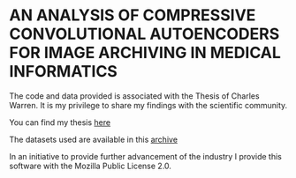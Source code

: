 # AN ANALYSIS OF COMPRESSIVE CONVOLUTIONAL AUTOENCODERS FOR IMAGE ARCHIVING IN MEDICAL INFORMATICS

The code and data provided is associated with the Thesis of Charles Warren. It is my privilege to share my findings with the scientific community.

You can find my thesis [here](https://digitalcommons.mtu.edu/cgi/viewcontent.cgi?filename=1&article=2533&context=etdr&type=additional)

The datasets used are available in this [archive](https://drive.google.com/file/d/1hQsAPxqL1Ug_Q_PVSPpsY1nf083XSWEI/view?usp=sharing)

In an initiative to provide further advancement of the industry I provide this software with the Mozilla Public License 2.0.
